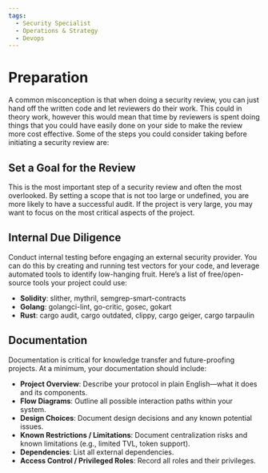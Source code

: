 ```yaml
---
tags:
  - Security Specialist
  - Operations & Strategy
  - Devops
---
```


# Preparation


A common misconception is that when doing a security review, you can just hand off the written code and let reviewers do their work. This could in theory work, however this would mean that time by reviewers is spent doing things that you could have easily done on your side to make the review more cost effective. Some of the steps you could consider taking before initiating a security review are:

## Set a Goal for the Review
This is the most important step of a security review and often the most overlooked. By setting a scope that is not too large or undefined, you are more likely to have a successful audit. If the project is very large, you may want to focus on the most critical aspects of the project.

## Internal Due Diligence
Conduct internal testing before engaging an external security provider. You can do this by creating and running test vectors for your code, and leverage automated tools to identify low-hanging fruit. Here’s a list of free/open-source tools your project could use:

- **Solidity**: slither, mythril, semgrep-smart-contracts
- **Golang**: golangci-lint, go-critic, gosec, gokart
- **Rust**: cargo audit, cargo outdated, clippy, cargo geiger, cargo tarpaulin

## Documentation
Documentation is critical for knowledge transfer and future-proofing projects. At a minimum, your documentation should include:

- **Project Overview**: Describe your protocol in plain English—what it does and its components.
- **Flow Diagrams**: Outline all possible interaction paths within your system.
- **Design Choices**: Document design decisions and any known potential issues.
- **Known Restrictions / Limitations**: Document centralization risks and known limitations (e.g., limited TVL, token support).
- **Dependencies**: List all external dependencies.
- **Access Control / Privileged Roles**: Record all roles and their privileges.